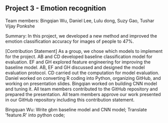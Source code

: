 ## Project 3 - Emotion recognition

Team members: Bingqian Wu, Daniel Lee, Lulu dong, Suzy Gao, Tushar Vijay Ponkshe

Summary: In this project, we developed a new method and improved the emotion classification accuracy for images of people to 47%.

[Contribution Statement] As a group, we chose which models to implement for the project. AB and CD developed baseline classification model for evaluation. EF and GH explored feature engineering for improving the baseline model. AB, EF and GH discussed and designed the model evaluation protocol. CD carried out the computation for model evaluation. 
Daniel worked on converting R coding into Python, organizing GitHub, and working on presentation slides.
Bingqian worked on building CNN model and tuning it. 
All team members contributed to the GitHub repository and prepared the presentation. All team members approve our work presented in our GitHub repository including this contribution statement.


Bingquan Wu: Write gbm baseline model and CNN model; Translate 'feature.R' into python code; 
